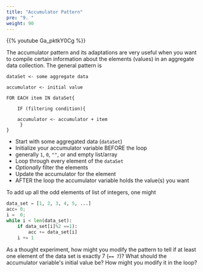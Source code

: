 ```yaml
---
title: "Accumulator Pattern"
pre: "9. "
weight: 90
---
```


{{% youtube Ga_pktkY0Cg %}}

<!-- TODO Update Video -->

The accumulator pattern and its adaptations are very useful when you want to compile certain information about the elements (values) in an aggregate data collection.  The general pattern is 

```text
dataSet <- some aggregate data

accumulator <- initial value

FOR EACH item IN dataSet{

    IF (filtering condition){

 	accumulator <- accumulator + item
     }
}
```

*  Start with some aggregated data (`dataSet`)
*  Initialize your accumulator variable BEFORE the loop
  * generally `1`, `0`, `""`, or and empty list/array
*  Loop through every element of the `dataSet`
  * <em>Optionally</em> filter the elements
*  Update the accumulator for the element
*  AFTER the loop the accumulator variable holds the value(s) you want

To add up all the odd elements of list of integers, one might

```python
data_set = [1, 2, 3, 4, 5, ...]
acc= 0;
i =  0;
while i < len(data_set):
    if data_set[i]%2 ==1):
        acc += data_set[i]
    i += 1
```

As a thought experiment, how might you modify the pattern to tell if at least one element of the data set is exactly 7 (`== 7`)?  What should the accumulator variable's initial value be?  How might you modify it in the loop?